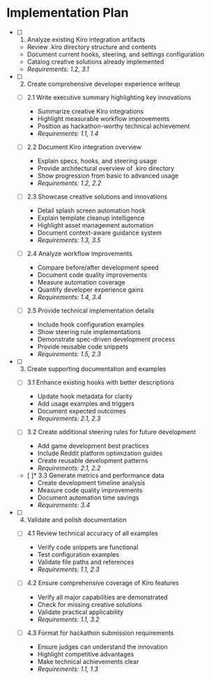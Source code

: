 # Implementation Plan

- [ ] 1. Analyze existing Kiro integration artifacts
  - Review .kiro directory structure and contents
  - Document current hooks, steering, and settings configuration
  - Catalog creative solutions already implemented
  - _Requirements: 1.2, 3.1_

- [ ] 2. Create comprehensive developer experience writeup
  - [ ] 2.1 Write executive summary highlighting key innovations
    - Summarize creative Kiro integrations
    - Highlight measurable workflow improvements
    - Position as hackathon-worthy technical achievement
    - _Requirements: 1.1, 1.4_

  - [ ] 2.2 Document Kiro integration overview
    - Explain specs, hooks, and steering usage
    - Provide architectural overview of .kiro directory
    - Show progression from basic to advanced usage
    - _Requirements: 1.2, 2.2_

  - [ ] 2.3 Showcase creative solutions and innovations
    - Detail splash screen automation hook
    - Explain template cleanup intelligence
    - Highlight asset management automation
    - Document context-aware guidance system
    - _Requirements: 1.3, 3.5_

  - [ ] 2.4 Analyze workflow improvements
    - Compare before/after development speed
    - Document code quality improvements
    - Measure automation coverage
    - Quantify developer experience gains
    - _Requirements: 1.4, 3.4_

  - [ ] 2.5 Provide technical implementation details
    - Include hook configuration examples
    - Show steering rule implementations
    - Demonstrate spec-driven development process
    - Provide reusable code snippets
    - _Requirements: 1.5, 2.3_

- [ ] 3. Create supporting documentation and examples
  - [ ] 3.1 Enhance existing hooks with better descriptions
    - Update hook metadata for clarity
    - Add usage examples and triggers
    - Document expected outcomes
    - _Requirements: 2.1, 2.3_

  - [ ] 3.2 Create additional steering rules for future development
    - Add game development best practices
    - Include Reddit platform optimization guides
    - Create reusable development patterns
    - _Requirements: 2.1, 2.2_

  - [ ]* 3.3 Generate metrics and performance data
    - Create development timeline analysis
    - Measure code quality improvements
    - Document automation time savings
    - _Requirements: 3.4_

- [ ] 4. Validate and polish documentation
  - [ ] 4.1 Review technical accuracy of all examples
    - Verify code snippets are functional
    - Test configuration examples
    - Validate file paths and references
    - _Requirements: 1.1, 2.3_

  - [ ] 4.2 Ensure comprehensive coverage of Kiro features
    - Verify all major capabilities are demonstrated
    - Check for missing creative solutions
    - Validate practical applicability
    - _Requirements: 1.1, 3.2_

  - [ ] 4.3 Format for hackathon submission requirements
    - Ensure judges can understand the innovation
    - Highlight competitive advantages
    - Make technical achievements clear
    - _Requirements: 1.1, 1.3_